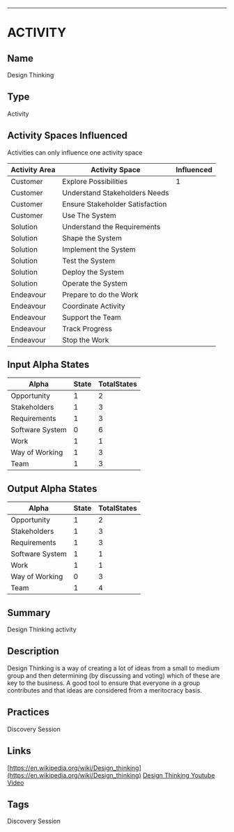 ----------
# ACTIVITY
## Name
Design Thinking
## Type
Activity

## Activity Spaces Influenced
Activities can only influence one activity space

| Activity Area | Activity Space | Influenced |
|---------------|----------------|------------|
|Customer|Explore Possibilities|1|
|Customer|Understand Stakeholders Needs||
|Customer|Ensure Stakeholder Satisfaction||
|Customer|Use The System||
|Solution|Understand the Requirements||
|Solution|Shape the System||
|Solution|Implement the System||
|Solution|Test the System||
|Solution|Deploy the System||
|Solution|Operate the System||
|Endeavour|Prepare to do the Work||
|Endeavour|Coordinate Activity||
|Endeavour|Support the Team||
|Endeavour|Track Progress||
|Endeavour|Stop the Work||

## Input Alpha States
Alpha | State | TotalStates
---| --- | ---
Opportunity|1|2
Stakeholders|1|3
Requirements|1|3
Software System|0|6
Work|1|1
Way of Working|1|3
Team|1|3

## Output Alpha States
Alpha | State | TotalStates
---| --- | ---
Opportunity|1|2
Stakeholders|1|3
Requirements|1|3
Software System|1|1
Work|1|1
Way of Working|0|3
Team|1|4


## Summary
Design Thinking activity 

## Description
Design Thinking is a way of creating a lot of ideas from a small to medium group and then determining (by discussing and voting) which of these are key to the business. A good tool to ensure that everyone in a group contributes and that ideas are considered from a meritocracy basis. 

## Practices
Discovery Session

## Links
[https://en.wikipedia.org/wiki/Design_thinking](https://en.wikipedia.org/wiki/Design_thinking)
[Design Thinking Youtube Video](https://www.youtube.com/watch?v=JZH70qhmEso)

## Tags
Discovery Session
